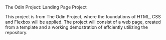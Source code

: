 The Odin Project: Landing Page Project

This project is from The Odin Project, where the foundations of HTML, CSS and Flexbox will be applied. The project will consist of a web page, created from a template and a working demostration of effciently utilizing the repository.